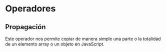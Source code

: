 # Operadores

## Propagación
Este operador nos permite copiar de manera simple una parte o la totalidad de un elemento array o un objeto en JavaScript.